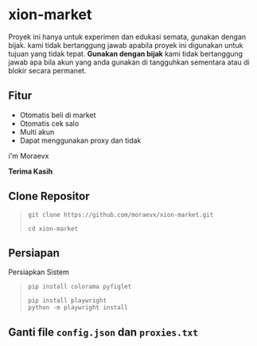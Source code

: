 # xion-market
Proyek ini hanya untuk experimen dan edukasi semata, gunakan dengan bijak. kami tidak bertanggung jawab apabila proyek ini digunakan untuk tujuan yang tidak tepat.
**Gunakan dengan bijak** kami tidak bertanggung jawab apa bila akun yang anda gunakan di tangguhkan sementara atau di blokir secara permanet.

## Fitur
- Otomatis beli di market
- Otomatis cek salo
- Multi akun
- Dapat menggunakan proxy dan tidak
  
i'm Moraevx 

**Terima Kasih**

## Clone Repositor

>```
>git clone https://github.com/moraevx/xion-market.git
>```
>```
>cd xion-market
>```

## Persiapan

Persiapkan Sistem  
>```
>pip install colorama pyfiglet
>```
>```
>pip install playwright
>python -m playwright install
>```
## Ganti file `config.json` dan `proxies.txt`





